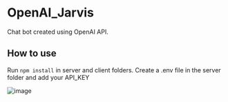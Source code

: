 # OpenAI_Jarvis

Chat bot created using OpenAI API.

## How to use
  Run ```npm install``` in server and client folders. 
  Create a .env file in the server folder and add your API_KEY 

![image](https://user-images.githubusercontent.com/63059982/214140354-3f9c1b13-4443-4355-9d94-5936f5ee21ba.png)
